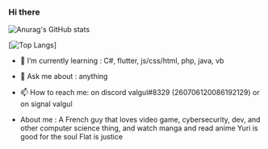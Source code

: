### Hi there

![Anurag's GitHub stats](https://github-readme-stats.vercel.app/api?username=valgulnecron&show_icons=true&theme=radical&count_private=true)

[![Top Langs](https://github-readme-stats.vercel.app/api/top-langs/?username=valgulnecron&theme=radical)]



- 🌱 I’m currently learning : C#, flutter, js/css/html, php, java, vb
- 💬 Ask me about : anything
- 📫 How to reach me: on discord valgul#8329 (260706120086192129) or on signal valgul

- About me : 
A French guy that loves video game, cybersecurity, dev, and other computer science thing, and watch manga and read anime
Yuri is good for the soul
Flat is justice
